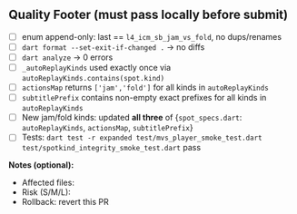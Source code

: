 ## Quality Footer (must pass locally before submit)

- [ ] enum append-only: last == `l4_icm_sb_jam_vs_fold`, no dups/renames
- [ ] `dart format --set-exit-if-changed .` → no diffs
- [ ] `dart analyze` → 0 errors
- [ ] `_autoReplayKinds` used exactly once via `autoReplayKinds.contains(spot.kind)`
- [ ] `actionsMap` returns `['jam','fold']` for all kinds in `autoReplayKinds`
- [ ] `subtitlePrefix` contains non-empty exact prefixes for all kinds in `autoReplayKinds`
- [ ] New jam/fold kinds: updated **all three** of {`spot_specs.dart`: `autoReplayKinds`, `actionsMap`, `subtitlePrefix`}
- [ ] Tests: `dart test -r expanded test/mvs_player_smoke_test.dart test/spotkind_integrity_smoke_test.dart` pass

**Notes (optional):**
- Affected files:
- Risk (S/M/L):
- Rollback: revert this PR
